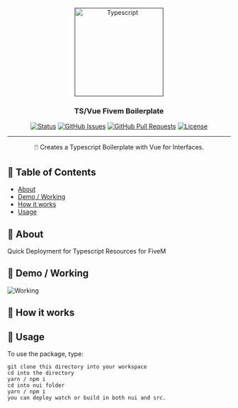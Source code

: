 <p align="center">
  <a href="" rel="noopener">
 <img width=200px height=200px src="https://upload.wikimedia.org/wikipedia/commons/4/4c/Typescript_logo_2020.svg" alt="Typescript"></a>
</p>

<h3 align="center">TS/Vue Fivem Boilerplate</h3>

<div align="center">

[![Status](https://img.shields.io/badge/status-active-success.svg?style=plastic&logo=appveyor)]()
[![GitHub Issues](https://img.shields.io/github/issues/ioShinigami/TS-Vue-Boilerplate.svg?style=plastic&logo=appveyor)](https://github.com/ioShinigami/TS-Vue-Boilerplate/issues)
[![GitHub Pull Requests](https://img.shields.io/github/issues-pr/ioShinigami/TS-Vue-Boilerplate.svg?style=plastic&logo=appveyor)](https://github.com/ioShinigami/TS-Vue-Boilerplate/pulls)
[![License](https://img.shields.io/badge/license-MIT-blue.svg?style=plastic&logo=appveyor)](/LICENSE)

</div>

---

<p align="center"> 🖱️ Creates a Typescript Boilerplate with Vue for Interfaces.
    <br> 
</p>

## 📝 Table of Contents

- [About](#about)
- [Demo / Working](#demo)
- [How it works](#working)
- [Usage](#usage)

## 🧐 About <a name = "about"></a>

Quick Deployment for Typescript Resources for FiveM

## 🎥 Demo / Working <a name = "demo"></a>

![Working](https://i.imgur.com/Rllgl1M.png)

## 💭 How it works <a name = "working"></a>



## 🎈 Usage <a name = "usage"></a>

To use the package, type:

```
git clone this directory into your workspace
cd into the directory
yarn / npm i 
cd into nui folder
yarn / npm i
you can deploy watch or build in both nui and src.
```


